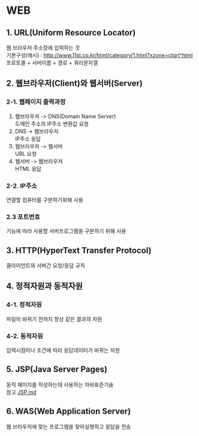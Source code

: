 # WEB  
## 1. URL(Uniform Resource Locator)  
웹 브라우저 주소창에 입력하는 것  
기본구성(예시) : http://www.11st.co.kr/html/category/1.html?xzone=ctgrl^html  
프로토콜 + 서버이름 + 경로 + 쿼리문자열  

## 2. 웹브라우저(Client)와 웹서버(Server)  
### 2-1. 웹페이지 출력과정  
1) 웹브라우저 -> DNS(Domain Name Server)  
  도메인 주소의 IP주소 변환값 요청  
2) DNS -> 웹브라우저  
  IP주소 응답  
3) 웹브라우저 -> 웹서버  
  URL 요청  
4) 웹서버 -> 웹브라우저  
  HTML 응답  

### 2-2. IP주소  
연결할 컴퓨터를 구분하기위해 사용  
### 2.3 포트번호  
기능에 따라 사용할 서버프로그램을 구분하기 위해 사용  

## 3. HTTP(HyperText Transfer Protocol)  
클라이언트와 서버간 요청/응답 규칙  

## 4. 정적자원과 동적자원  
### 4-1. 정적자원  
파일이 바뀌기 전까지 항상 같은 결과의 자원  
### 4-2. 동적자원  
입력시점이나 조건에 따라 응답데이터가 바뀌는 자원  

## 5. JSP(Java Server Pages)  
동적 페이지를 작성하는데 사용하는 자바표준기술  
참고 [JSP.md](https://github.com/KIM-KYOUNG-OH/bitcamp_academy/blob/master/%EC%9A%94%EC%95%BD%EC%A0%95%EB%A6%AC(MarkDown)/JSP.md)
## 6. WAS(Web Application Server)
웹 브라우저에 맞는 프로그램을 찾아실행하고 응답을 전송 
